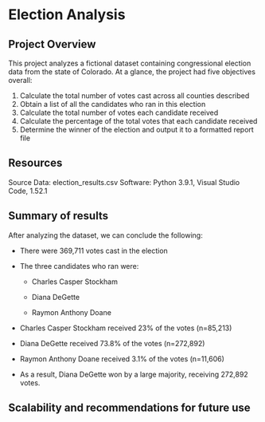 # Election Analysis

## Project Overview

This project analyzes a fictional dataset containing congressional election data from the state of Colorado. At a glance, the project had five objectives overall:
1. Calculate the total number of votes cast across all counties described
2. Obtain a list of all the candidates who ran in this election
3. Calculate the total number of votes each candidate received
4. Calculate the percentage of the total votes that each candidate received
5. Determine the winner of the election and output it to a formatted report file

## Resources

Source Data: election_results.csv
Software: Python 3.9.1, Visual Studio Code, 1.52.1

## Summary of results

After analyzing the dataset, we can conclude the following:

* There were 369,711 votes cast in the election

* The three candidates who ran were:

  * Charles Casper Stockham
	 
  * Diana DeGette
	 
  * Raymon Anthony Doane
	 
* Charles Casper Stockham received 23% of the votes (n=85,213)

* Diana DeGette received 73.8% of the votes (n=272,892)
	 
* Raymon Anthony Doane received 3.1% of the votes (n=11,606)
	 
* As a result, Diana DeGette won by a large majority, receiving 272,892 votes.

## Scalability and recommendations for future use


